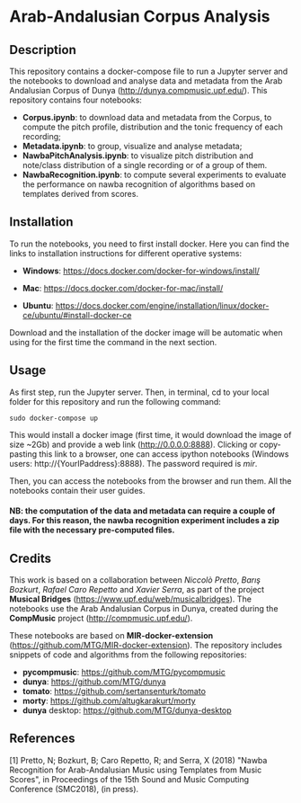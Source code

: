 # Arab-Andalusian Corpus Analysis

## Description

This repository contains a docker-compose file to run a Jupyter server and the notebooks to download and analyse data and metadata from the Arab Andalusian Corpus of Dunya (http://dunya.compmusic.upf.edu/). This repository contains four notebooks:

*  **Corpus.ipynb**:  to download data and metadata from the Corpus, to compute the pitch profile, distribution and the tonic frequency of each recording;
* **Metadata.ipynb**: to group, visualize and analyse metadata;
* **NawbaPitchAnalysis.ipynb**: to visualize pitch distribution and note/class distribution of a single recording or of a group of them.
* **NawbaRecognition.ipynb**: to compute several experiments to evaluate the performance on nawba recognition of algorithms based on templates derived from scores.

## Installation
To run the notebooks, you need to first install docker. Here you can find the links to installation instructions for different operative systems:
* **Windows**: https://docs.docker.com/docker-for-windows/install/

* **Mac**: https://docs.docker.com/docker-for-mac/install/

* **Ubuntu**: https://docs.docker.com/engine/installation/linux/docker-ce/ubuntu/#install-docker-ce

Download and the installation of the docker image will be automatic when using for the first time the command in the next section.

## Usage
As first step, run the Jupyter server.
Then, in terminal, cd to your local folder for this repository and run the following command:
```
sudo docker-compose up
```

This would install a docker image (first time, it would download the image of size ~2Gb) and provide a web link (http://0.0.0.0:8888). Clicking or copy-pasting this link to a browser, one can access ipython notebooks (Windows users: http://{YourIPaddress}:8888). The password required is *mir*.

Then, you can access the notebooks from the browser and run them. All the notebooks contain their user guides.

#### NB: the computation of the data and metadata can require a couple of days. For this reason, the nawba recognition experiment includes a zip file with the necessary pre-computed files.

## Credits
This work is based on a collaboration between *Niccolò Pretto*, *Barış Bozkurt*, *Rafael Caro Repetto* and *Xavier Serra*, as part of the project **Musical Bridges** (https://www.upf.edu/web/musicalbridges). The notebooks use the Arab Andalusian Corpus in Dunya, created during the **CompMusic** project (http://compmusic.upf.edu/).

These notebooks are based on **MIR-docker-extension** (https://github.com/MTG/MIR-docker-extension).
The repository includes snippets of code and algorithms from the following repositories:
* **pycompmusic**: https://github.com/MTG/pycompmusic
* **dunya**: https://github.com/MTG/dunya
* **tomato**: https://github.com/sertansenturk/tomato
* **morty**: https://github.com/altugkarakurt/morty
* **dunya** desktop: https://github.com/MTG/dunya-desktop


## References
[1] Pretto, N; Bozkurt, B; Caro Repetto, R; and Serra, X (2018) "Nawba Recognition for Arab-Andalusian Music using Templates from Music Scores", in Proceedings of the 15th Sound and Music Computing Conference (SMC2018), (in press).


